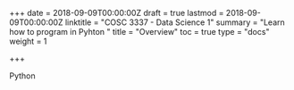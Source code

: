 +++
date = 2018-09-09T00:00:00Z
draft = true
lastmod = 2018-09-09T00:00:00Z
linktitle = "COSC 3337 - Data Science 1"
summary = "Learn how to program in Pyhton "
title = "Overview"
toc = true
type = "docs"
weight = 1

+++


 Python